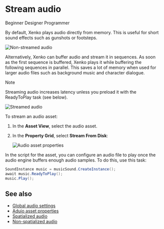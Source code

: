 # Stream audio

<span class="label label-doc-level">Beginner</span>
<span class="label label-doc-audience">Designer</span>
<span class="label label-doc-audience">Programmer</span>

By default, Xenko plays audio directly from memory. This is useful for short sound effects such as gunshots or footsteps.

![Non-streamed audio](media/audio-index-non-streamed-audio.png)

Alternatively, Xenko can buffer audio and stream it in sequences. As soon as the first sequence is buffered, Xenko plays it while buffering the following sequences in parallel. This saves a lot of memory when used for larger audio files such as background music and character dialogue.

> [!Note] 
Streaming audio increases latency unless you preload it with the ReadyToPlay task (see below).

![Streamed audio](media/audio-index-streamed-audio.png)

To stream an audio asset:

1. In the **Asset View**, select the audio asset.

2. In the **Property Grid**, select **Stream From Disk**:

    ![Audio asset properties](media/audio-asset-properties-property-grid.png)

In the script for the asset, you can configure an audio file to play once the audio engine buffers enough audio samples. To do this, use this task:

```cs
SoundInstance music = musicSound.CreateInstance();
await music.ReadyToPlay();
music.Play();
```

## See also
* [Global audio settings](global-audio-settings.md)
* [Aduio asset properties](audio-asset-properties.md)
* [Spatialized audio](spatialized-audio.md)
* [Non-spatialized audio](non-spatialized-audio.md)